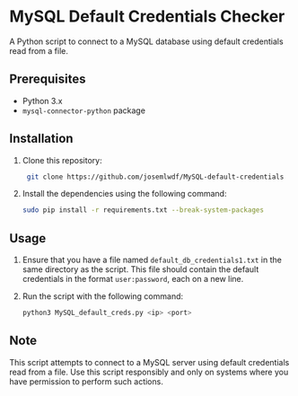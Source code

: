 # MySQL Default Credentials Checker

A Python script to connect to a MySQL database using default credentials read from a file.

## Prerequisites

- Python 3.x
- `mysql-connector-python` package

## Installation
1. Clone this repository:
   ```bash
    git clone https://github.com/josemlwdf/MySQL-default-credentials
    ```

2. Install the dependencies using the following command:

    ```bash
    sudo pip install -r requirements.txt --break-system-packages
    ```

## Usage

1. Ensure that you have a file named `default_db_credentials1.txt` in the same directory as the script. This file should contain the default credentials in the format `user:password`, each on a new line.

2. Run the script with the following command:

    ```bash
    python3 MySQL_default_creds.py <ip> <port>
    ```

## Note

This script attempts to connect to a MySQL server using default credentials read from a file. Use this script responsibly and only on systems where you have permission to perform such actions.
